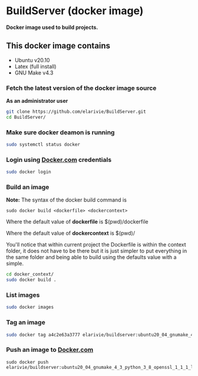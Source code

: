 # BuildServer (docker image)

**Docker image used to build projects.**

## This docker image contains
* Ubuntu v20.10
* Latex (full install)
* GNU Make v4.3

### Fetch the latest version of the docker image source

**As an administrator user**

```bash
git clone https://github.com/elarivie/BuildServer.git
cd BuildServer/
```

### Make sure docker deamon is running

```bash
sudo systemctl status docker
```

### Login using [Docker.com](https://www.docker.com/) credentials
```bash
sudo docker login
```

### Build an image

**Note:**
The syntax of the docker build command is

	sudo docker build <dockerfile> <dockercontext>

Where the default value of **dockerfile** is $(pwd)/dockerfile

Where the default value of **dockercontext** is $(pwd)/

You'll notice that within current project the Dockerfile is within the context folder, it does not have to be there but it is just simpler to put everything in the same folder and being able to build using the defaults value with a simple.

```bash
cd docker_context/
sudo docker build .
```

### List images

```bash
sudo docker images
```

### Tag an image
```bash
sudo docker tag a4c2e63a3777 elarivie/buildserver:ubuntu20_04_gnumake_4_3_python_3_8_openssl_1_1_1_latex
```

### Push an image to [Docker.com](https://www.docker.com/)
```
sudo docker push elarivie/buildserver:ubuntu20_04_gnumake_4_3_python_3_8_openssl_1_1_1_latex
```
